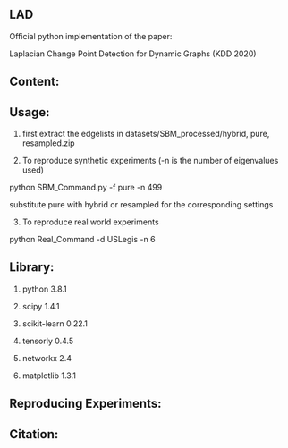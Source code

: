 ## LAD
Official python implementation of the paper:

Laplacian Change Point Detection for Dynamic Graphs (KDD 2020)

## Content:

 
## Usage:

1. first extract the edgelists in datasets/SBM_processed/hybrid, pure, resampled.zip

2. To reproduce synthetic experiments  (-n is the number of eigenvalues used) 

python SBM_Command.py -f pure -n 499

substitute pure with hybrid or resampled for the corresponding settings

3. To reproduce real world experiments

python Real_Command -d USLegis -n 6


## Library: 

1. python 3.8.1

2. scipy  1.4.1

3. scikit-learn 0.22.1

4. tensorly 0.4.5

5. networkx 2.4

6. matplotlib 1.3.1

## Reproducing Experiments:


## Citation:


